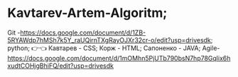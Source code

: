 # Kavtarev-Artem-Algoritm;
Git -https://docs.google.com/document/d/1ZB-5RYAWdp7hMSh7k5Y_raUQirnTXgRayOJXr32cr-o/edit?usp=drivesdk;
python;
👉👈
Кавтарев - CSS;
Корж - HTML;
Сапоненко - JAVA;
Agile-https://docs.google.com/document/d/1mOMhn5PjUTb790bsN7hp78Gqlix6hxudtCOHjgBhiFQ/edit?usp=drivesdk
